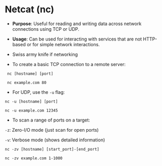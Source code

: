 # Netcat (nc)

* **Purpose**: Useful for reading and writing data across network connections using TCP or UDP.
* **Usage**: Can be used for interacting with services that are not HTTP-based or for simple network interactions.
* Swiss army knife if networking



* To create a basic TCP connection to a remote server:

```
 nc [hostname] [port]
 
 nc example.com 80
```

* For UDP, use the `-u` flag:

```
nc -u [hostname] [port]

nc -u example.com 12345
```

* To scan a range of ports on a target:

`-z`: Zero-I/O mode (just scan for open ports)

`-v`: Verbose mode (shows detailed information)

```
nc -zv [hostname] [start_port]-[end_port]

nc -zv example.com 1-1000
```













